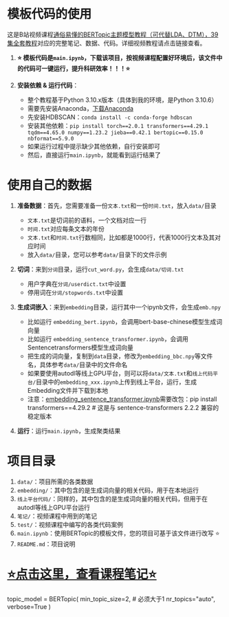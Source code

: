 # 模板代码的使用

这是B站视频课程[通俗易懂的BERTopic主题模型教程（可代替LDA、DTM），39集全套教程](https://space.bilibili.com/10989976/channel/collectiondetail?sid=2819272&spm_id_from=333.788.0.0)对应的完整笔记、数据、代码。详细视频教程请点击链接查看。

1. **⭐ 模板代码是`main.ipynb`，下载该项目，按视频课程配置好环境后，该文件中的代码可一键运行，提升科研效率！！！⭐**

1. **安装依赖 & 运行代码**：
    - 整个教程基于Python 3.10.x版本（具体到我的环境，是Python 3.10.6）
    - 需要先安装Anaconda，[下载Anaconda](https://www.anaconda.com/download)
    - 先安装HDBSCAN：`conda install -c conda-forge hdbscan`
    - 安装其他依赖：`pip install torch==2.0.1 transformers==4.29.1 tqdm==4.65.0 numpy==1.23.2 jieba==0.42.1 bertopic==0.15.0 nbformat==5.9.0`
    - 如果运行过程中提示缺少其他依赖，自行安装即可
    - 然后，直接运行`main.ipynb`，就能看到运行结果了

# 使用自己的数据
1. **准备数据**：首先，您需要准备一份`文本.txt`和一份`时间.txt`，放入`data/`目录
    - `文本.txt`是切词前的语料，一个文档对应一行
    - `时间.txt`对应每条文本的年份
    - `文本.txt`和`时间.txt`行数相同，比如都是1000行，代表1000行文本及其对应时间
    - 放入`data/`目录，您可以参考`data/`目录下的文件示例

1. **切词**：来到`分词`目录，运行`cut_word.py`，会生成`data/切词.txt`
    - 用户字典在`分词/userdict.txt`中设置
    - 停用词在`分词/stopwords.txt`中设置

1. **生成词嵌入**：来到`embedding`目录，运行其中一个ipynb文件，会生成`emb.npy`
    - 比如运行 `embedding_bert.ipynb`，会调用bert-base-chinese模型生成词向量
    - 比如运行 `embedding_sentence_transformer.ipynb`，会调用Sentencetransformers模型生成词向量
    - 把生成的词向量，复制到`data`目录，修改为`embedding_bbc.npy`等文件名，具体参考`data/`目录中的文件命名
    - 如果要使用autodl等线上GPU平台，则可以将`data/文本.txt`和`线上代码平台/`目录中的`embedding_xxx.ipynb`上传到线上平台，运行，生成Embedding文件并下载到本地
    - 注意：[embedding_sentence_transformer.ipynb](weibo/embedding/embedding_sentence_transformer.ipynb)需要改包：pip install transformers==4.29.2  # 这是与 sentence-transformers 2.2.2 兼容的稳定版本
1. **运行**：运行`main.ipynb`，生成聚类结果

# 项目目录
1. `data/`：项目所需的各类数据
1. `embedding/`：其中包含的是生成词向量的相关代码，用于在本地运行
1. `线上平台代码/`：同样的，其中包含的是生成词向量的相关代码，但用于在autodl等线上GPU平台运行
1. `笔记/`：视频课程中用到的笔记
1. `test/`：视频课程中编写的各类代码案例
1. `main.ipynb`：使用BERTopic的模板文件，您的项目可基于该文件进行改写 ⭐
1. `README.md`：项目说明


# [⭐点击这里，查看课程笔记⭐](./笔记/note.md)

topic_model = BERTopic(
    min_topic_size=2,  # 必须大于1
    nr_topics="auto",
    verbose=True
)